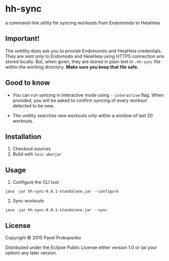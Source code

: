 # hh-sync

a command-line utility for syncing workouts from Endomondo to HeiaHeia

## Important!

The unitility does ask you to provide Endomondo and HeiaHeia credentials. They are sent only to Endomodo and HeiaHeia using HTTPS connection ans stored locally. But, when given, they are stored in plain text in `.hh-sync` file within the working directory. **Make sure you keep that file safe.**

## Good to know

 - You can run syncing in interactive mode using `--interactive` flag. When provided, you will be asked to confirm syncing of every workout detected to be new.

- The untility searches new workouts only within a window of last 20 workouts.

## Installation

1. Checkout sources
2. Build with ``lein uberjar``
    
## Usage

1. Configure the CLI tool

```lang=bash
java -jar hh-sync-0.0.1-standalone.jar --configure
```

2. Sync workouts

```lang=bash
java -jar hh-sync-0.0.1-standalone.jar --sync
```

## License

Copyright © 2015 Pavel Prokopenko

Distributed under the Eclipse Public License either version 1.0 or (at
your option) any later version.

